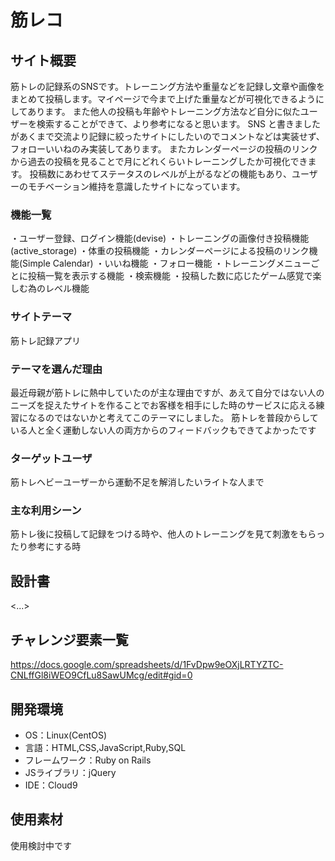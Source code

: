 # 筋レコ

## サイト概要
筋トレの記録系のSNSです。トレーニング方法や重量などを記録し文章や画像をまとめて投稿します。マイページで今まで上げた重量などが可視化できるようにしてあります。
また他人の投稿も年齢やトレーニング方法など自分に似たユーザーを検索することができて、より参考になると思います。
SNS	と書きましたがあくまで交流より記録に絞ったサイトにしたいのでコメントなどは実装せず、フォローいいねのみ実装してあります。
またカレンダーページの投稿のリンクから過去の投稿を見ることで月にどれくらいトレーニングしたか可視化できます。
投稿数にあわせてステータスのレベルが上がるなどの機能もあり、ユーザーのモチベーション維持を意識したサイトになっています。

###  機能一覧
・ユーザー登録、ログイン機能(devise)
・トレーニングの画像付き投稿機能(active_storage)
・体重の投稿機能
・カレンダーページによる投稿のリンク機能(Simple Calendar)
・いいね機能
・フォロー機能
・トレーニングメニューごとに投稿一覧を表示する機能
・検索機能
・投稿した数に応じたゲーム感覚で楽しむ為のレベル機能

### サイトテーマ
筋トレ記録アプリ

### テーマを選んだ理由
最近母親が筋トレに熱中していたのが主な理由ですが、あえて自分ではない人のニーズを捉えたサイトを作ることでお客様を相手にした時のサービスに応える練習になるのではないかと考えてこのテーマにしました。
筋トレを普段からしている人と全く運動しない人の両方からのフィードバックもできてよかったです
### ターゲットユーザ
筋トレヘビーユーザーから運動不足を解消したいライトな人まで

### 主な利用シーン
筋トレ後に投稿して記録をつける時や、他人のトレーニングを見て刺激をもらったり参考にする時

## 設計書
<...>

## チャレンジ要素一覧
https://docs.google.com/spreadsheets/d/1FvDpw9eOXjLRTYZTC-CNLffGl8iWEO9CfLu8SawUMcg/edit#gid=0

## 開発環境
- OS：Linux(CentOS)
- 言語：HTML,CSS,JavaScript,Ruby,SQL
- フレームワーク：Ruby on Rails
- JSライブラリ：jQuery
- IDE：Cloud9

## 使用素材
使用検討中です